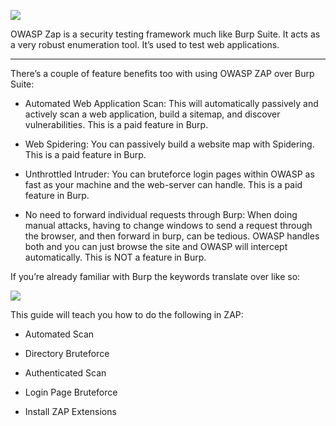 ![](https://i.imgur.com/qi5qt4r.png)  

  

OWASP Zap is a security testing framework much like Burp Suite. It acts as a very robust enumeration tool. It’s used to test web applications.

---


There’s a couple of feature benefits too with using OWASP ZAP over Burp Suite:

- Automated Web Application Scan: This will automatically passively and actively scan a web application, build a sitemap, and discover vulnerabilities. This is a paid feature in Burp. 
    
- Web Spidering: You can passively build a website map with Spidering. This is a paid feature in Burp.
    
- Unthrottled Intruder: You can bruteforce login pages within OWASP as fast as your machine and the web-server can handle. This is a paid feature in Burp.
    
- No need to forward individual requests through Burp: When doing manual attacks, having to change windows to send a request through the browser, and then forward in burp, can be tedious. OWASP handles both and you can just browse the site and OWASP will intercept automatically. This is NOT a feature in Burp. 
    

If you’re already familiar with Burp the keywords translate over like so:

![](https://lh6.googleusercontent.com/KpTw37QyRfu1WTf5rIGz4ZDwEPm7s4CutgFTSrFBsXJT97a8HT8HiIcuUciFCyVXxcfVmCMuX1TbhOAM2gZLBYgkzPQzpF3tcd_DpcudC6JElYRDoZhUcXeP4mtn83UeUa7gKnWG)

This guide will teach you how to do the following in ZAP: 

- Automated Scan
    
- Directory Bruteforce
    
- Authenticated Scan
    
- Login Page Bruteforce
    
- Install ZAP Extensions